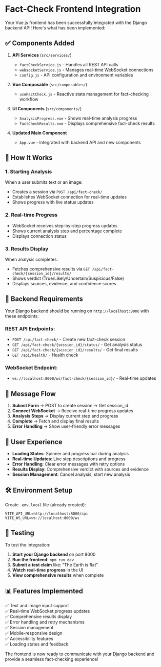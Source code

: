 # Fact-Check Frontend Integration

Your Vue.js frontend has been successfully integrated with the Django backend API! Here's what has been implemented:

## ✅ Components Added

1. **API Services** (`src/services/`)
   - `factCheckService.js` - Handles all REST API calls
   - `websocketService.js` - Manages real-time WebSocket connections
   - `config.js` - API configuration and environment variables

2. **Vue Composable** (`src/composables/`)
   - `useFactCheck.js` - Reactive state management for fact-checking workflow

3. **UI Components** (`src/components/`)
   - `AnalysisProgress.vue` - Shows real-time analysis progress
   - `FactCheckResults.vue` - Displays comprehensive fact-check results

4. **Updated Main Component**
   - `App.vue` - Integrated with backend API and new components

## 🔧 How It Works

### 1. Starting Analysis
When a user submits text or an image:
- Creates a session via `POST /api/fact-check/`
- Establishes WebSocket connection for real-time updates
- Shows progress with live status updates

### 2. Real-time Progress
- WebSocket receives step-by-step progress updates
- Shows current analysis step and percentage complete
- Displays connection status

### 3. Results Display
When analysis completes:
- Fetches comprehensive results via `GET /api/fact-check/{session_id}/results/`
- Shows verdict (True/Likely/Uncertain/Suspicious/False)
- Displays sources, evidence, and confidence scores

## 🚀 Backend Requirements

Your Django backend should be running on `http://localhost:8000` with these endpoints:

### REST API Endpoints:
- `POST /api/fact-check/` - Create new fact-check session
- `GET /api/fact-check/{session_id}/status/` - Get analysis status
- `GET /api/fact-check/{session_id}/results/` - Get final results
- `GET /api/health/` - Health check

### WebSocket Endpoint:
- `ws://localhost:8000/ws/fact-check/{session_id}/` - Real-time updates

## 🔄 Message Flow

1. **Submit Form** → POST to create session → Get session_id
2. **Connect WebSocket** → Receive real-time progress updates
3. **Analysis Steps** → Display current step and progress
4. **Complete** → Fetch and display final results
5. **Error Handling** → Show user-friendly error messages

## 📱 User Experience

- **Loading States**: Spinner and progress bar during analysis
- **Real-time Updates**: Live step descriptions and progress
- **Error Handling**: Clear error messages with retry options
- **Results Display**: Comprehensive verdict with sources and evidence
- **Session Management**: Cancel analysis, start new analysis

## 🛠️ Environment Setup

Create `.env.local` file (already created):
```
VITE_API_URL=http://localhost:8000/api
VITE_WS_URL=ws://localhost:8000/ws
```

## 🎯 Testing

To test the integration:

1. **Start your Django backend** on port 8000
2. **Run the frontend**: `npm run dev`
3. **Submit a test claim** like: "The Earth is flat"
4. **Watch real-time progress** in the UI
5. **View comprehensive results** when complete

## 📊 Features Implemented

✅ Text and image input support  
✅ Real-time WebSocket progress updates  
✅ Comprehensive results display  
✅ Error handling and retry mechanisms  
✅ Session management  
✅ Mobile-responsive design  
✅ Accessibility features  
✅ Loading states and feedback  

The frontend is now ready to communicate with your Django backend and provide a seamless fact-checking experience!

